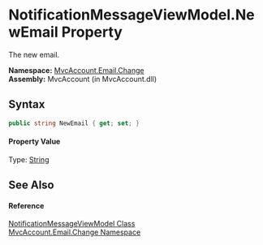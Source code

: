 NotificationMessageViewModel.NewEmail Property
==============================================
The new email.

**Namespace:** [MvcAccount.Email.Change][1]  
**Assembly:** MvcAccount (in MvcAccount.dll)

Syntax
------

```csharp
public string NewEmail { get; set; }
```

#### Property Value
Type: [String][2]

See Also
--------

#### Reference
[NotificationMessageViewModel Class][3]  
[MvcAccount.Email.Change Namespace][1]  

[1]: ../README.md
[2]: http://msdn.microsoft.com/en-us/library/s1wwdcbf
[3]: README.md